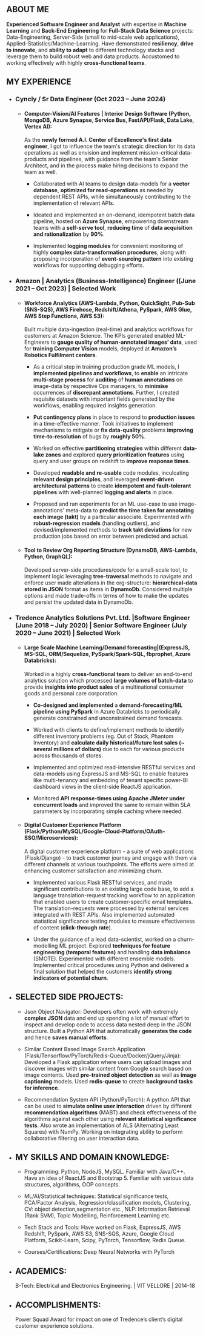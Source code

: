 # 

## ABOUT ME
**Experienced Software Engineer and Analyst** with expertise in **Machine Learning** and **Back-End Engineering** for **Full-Stack Data Science** projects: Data-Engineering, Server-Side (small to mid-scale web applications), Applied-Statistics/Machine-Learning. Have demonstrated **resiliency**, **drive to innovate**, and **ability to adapt** to different technology stacks and leverage them to build robust web and data products. Accustomed to working effectively with highly **cross-functional teams**. 

## MY EXPERIENCE

- ### Cyncly / Sr Data Engineer (Oct 2023 – June 2024)  

  - #### Computer-Vision/AI Features | Interior Design Software (Python, MongoDB, Azure Synapse, Service Bus, FastAPI/Flask, Data Lake, Vertex AI):
    As the **newly formed A.I. Center of Excellence's first data engineer**, I got to influence the team's strategic direction for its data operations as well as envision and implement mission-critical data-products and pipelines, with guidance from the team's Senior Architect, and in the process make hiring decisions to expand the team as well.    

    - Collaborated with AI teams to design data-models for a **vector database**, **optimized for read-operations** as needed by dependent REST APIs, while simultaneously contributing to the implementation of relevant APIs. 

    - Ideated and implemented an on-demand, idempotent batch data pipeline, hosted on **Azure Synapse**, empowering downstream teams with a **self-serve tool**, **reducing time** of **data acquisition and rationalization** by **90%**. 

    - Implemented **logging modules** for convenient monitoring of highly **complex data-transformation procedures**, along with proposing incorporation of **event-sourcing pattern** into existing workflows for supporting debugging efforts. 


- ### Amazon | Analytics (Business-Intelligence) Engineer ((June 2021 – Oct 2023) | Selected Work 

  - #### Workforce Analytics (AWS-Lambda, Python, QuickSight, Pub-Sub (SNS-SQS), AWS Firehose, Redshift/Athena, PySpark, AWS Glue, AWS Step Functions, AWS S3): 
    Built multiple data-ingestion (real-time) and analytics workflows for customers at Amazon Science. The KPIs generated enabled ML-Engineers to **gauge quality of human-annotated images’ data**, used for **training Computer Vision** models, deployed at **Amazon’s Robotics Fulfilment centers**. 

    - As a critical step in training production grade ML models, I **implemented pipelines and workflows**, to **enable** an intricate **multi-stage process** for **auditing** of **human annotations** on image-data by respective Ops managers, to **minimise** occurrences of **discrepant annotations**. Further, I created requisite datasets with important fields generated by the workflows, enabling required insights generation. 

    - **Put contingency plans** in place to respond to **production issues** in a time-effective manner. Took initiatives to implement mechanisms to mitigate or **fix data-quality** problems **improving time-to-resolution** of bugs by **roughly 50%**. 

    - Worked on effective **partitioning strategies** within different **data-lake zones** and explored **query prioritization features** using query and user groups on redshift to **improve response times**.  

    - Developed **readable and re-usable** code modules, inculcating **relevant design principles**, and leveraged **event-driven architectural patterns** to create **idempotent and fault-tolerant pipelines** with well-planned **logging and alerts** in place.  

    - Proposed and ran experiments for an ML use-case to use image-annotations' meta-data to **predict the time taken for annotating each image (takt)** by a particular associate. Experimented with **robust-regression models** (handling outliers), and devised/implemented methods to **track takt deviations** for new production jobs based on error between predicted and actual.
   

  - #### Tool to Review Org Reporting Structure (DynamoDB, AWS-Lambda, Python, GraphQL):
    Developed server-side procedures/code for a small-scale tool, to implement logic leveraging **tree-traversal** methods to navigate and enforce user made alterations in the org-structure: **hierarchical-data stored in JSON** format as items in **DynamoDb**. Considered multiple options and made trade-offs in terms of how to make the updates and persist the updated data in DynamoDb.


- ### Tredence Analytics Solutions Pvt. Ltd. |Software Engineer (June 2018 – July 2020) | Senior Software Engineer (July 2020 – June 2021) | Selected Work 

  - #### Large Scale Machine Learning/Demand forecasting|(ExpressJS, MS-SQL, ORM/Sequelize, PySpark/Spark-SQL, fbprophet, Azure Databricks):
    Worked in a highly **cross-functional team** to deliver an end-to-end analytics solution which processed **large volumes of batch-data** to provide **insights into product sales** of a multinational consumer goods and personal care corporation.
    
      - **Co-designed and implemented** a **demand-forecasting/ML pipeline using PySpark** in Azure Databricks to periodically generate constrained and unconstrained demand forecasts.
        
      - Worked with clients to define/implement methods to identify different inventory problems (eg. Out of Stock, Phantom Inventory) and **calculate daily historical/future lost sales (~ several millions of dollars)** due to each for various products across thousands of stores.
        
      - Implemented and optimized read-intensive RESTful services and data-models using ExpressJS and MS-SQL to enable features like multi-tenancy and embedding of tenant specific power-BI dashboard views in the client-side ReactJS application.
   
      - Monitored **API response-times using Apache JMeter under concurrent loads** and improved the same to remain within SLA parameters by incorporating simple caching where needed.     

  - #### Digital Customer Experience Platform (Flask/Python/MySQL/Google-Cloud-Platform/OAuth-SSO/Microservices):
    A digital customer experience platform - a suite of web applications (Flask/Django) - to track customer journey and engage with them via different channels at various touchpoints. The efforts were aimed at enhancing customer satisfaction and minimizing churn.

      - Implemented various Flask RESTful services, and made significant contributions to an existing large code base, to add a language translation-request tracking workflow to an application that enabled users to create customer-specific email templates. The translation-requests were processed by external services integrated with REST APIs. Also implemented automated statistical significance testing modules to measure effectiveness of content (**click-through rate**).
   
      - Under the guidance of a lead data-scientist, worked on a churn-modelling ML project. Explored **techniques for feature engineering (temporal features)** and handling **data imbalance** (SMOTE). Experimented with different ensemble models. Implemented critical procedures using Python and delivered a final solution that helped the customers **identify strong indicators of potential churn**.
   
- ## SELECTED SIDE PROJECTS:
  -  Json Object Navigator: Developers often work with extremely **complex JSON** data and end up spending a lot of manual effort to inspect and develop code to access data nested deep in the JSON structure. Built a Python API that automatically **generates the code** and hence **saves manual efforts**.
 
  - Similar Content Based Image Search Application (Flask/Tensorflow/PyTorch/Redis-Queue/Docker/jQuery/Jinja): Developed a Flask application where users can upload  images and discover images with similar content from Google search based on image contents. Used **pre-trained object detection** as well as **image captioning** models. Used **redis-queue** to create **background tasks for inference**.
 
  - Recommendation System API (Python/PyTorch): A python API that can be used to **simulate online user interaction** driven by different **recommendation algorithms** (MABT) and check effectiveness of the algorithms against each other using **relevant statistical significance tests**. Also wrote an implementation of ALS (Alternating Least Squares) with NumPy. Working on integrating ability to perform collaborative filtering on user interaction data.
 
- ## MY SKILLS AND DOMAIN KNOWLEDGE:
  - Programming: Python, NodeJS, MySQL. Familiar with Java/C++. Have an idea of ReactJS and Bootstrap 5. Familiar with various data structures, algorithms, OOP concepts.
 
  - ML/AI/Statistical techniques: Statistical significance tests, PCA/Factor Analysis, Regression/classification models, Clustering, CV: object detection,segmentation etc., NLP: Information Retrieval (Rank SVM), Topic Modelling, Reinforcement Learning etc.
    
  - Tech Stack and Tools: Have worked on Flask, ExpressJS, AWS Redshift, PySpark, AWS S3, SNS-SQS, Azure, Google Cloud Platform, Scikit-Learn, Scipy, PyTorch, Tensorflow, Redis Queue.
    
  - Courses/Certifications: Deep Neural Networks with PyTorch
 
- ## ACADEMICS:
  B-Tech: Electrical and Electronics Engineering. | VIT VELLORE | 2014-18 

- ## ACCOMPLISHMENTS:
  Power Squad Award for impact on one of Tredence’s client’s digital customer experience solutions. 

 
  
      








